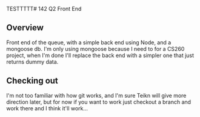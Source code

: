 TESTTTTT# 142 Q2 Front End

## Overview
Front end of the queue, with a simple back end using Node, and a mongoose db. I'm only using mongoose because I need to for a CS260 project, when I'm done I'll replace the back end with a simpler one that just returns dummy data.

## Checking out
I'm not too familiar with how git works, and I'm sure Teikn will give more direction later, but for now if you want to work just checkout a branch and work there and I think it'll work...
